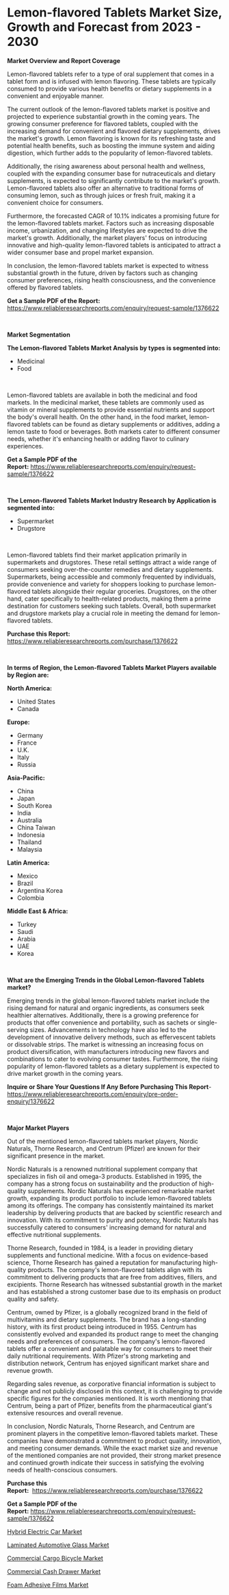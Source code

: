 <p><h1>Lemon-flavored Tablets Market Size, Growth and Forecast from 2023 - 2030</h1></p><p><strong>Market Overview and Report Coverage</strong></p>
<p><p>Lemon-flavored tablets refer to a type of oral supplement that comes in a tablet form and is infused with lemon flavoring. These tablets are typically consumed to provide various health benefits or dietary supplements in a convenient and enjoyable manner.</p><p>The current outlook of the lemon-flavored tablets market is positive and projected to experience substantial growth in the coming years. The growing consumer preference for flavored tablets, coupled with the increasing demand for convenient and flavored dietary supplements, drives the market's growth. Lemon flavoring is known for its refreshing taste and potential health benefits, such as boosting the immune system and aiding digestion, which further adds to the popularity of lemon-flavored tablets.</p><p>Additionally, the rising awareness about personal health and wellness, coupled with the expanding consumer base for nutraceuticals and dietary supplements, is expected to significantly contribute to the market's growth. Lemon-flavored tablets also offer an alternative to traditional forms of consuming lemon, such as through juices or fresh fruit, making it a convenient choice for consumers.</p><p>Furthermore, the forecasted CAGR of 10.1% indicates a promising future for the lemon-flavored tablets market. Factors such as increasing disposable income, urbanization, and changing lifestyles are expected to drive the market's growth. Additionally, the market players' focus on introducing innovative and high-quality lemon-flavored tablets is anticipated to attract a wider consumer base and propel market expansion.</p><p>In conclusion, the lemon-flavored tablets market is expected to witness substantial growth in the future, driven by factors such as changing consumer preferences, rising health consciousness, and the convenience offered by flavored tablets.</p></p>
<p><strong>Get a Sample PDF of the Report:</strong> <a href="https://www.reliableresearchreports.com/enquiry/request-sample/1376622">https://www.reliableresearchreports.com/enquiry/request-sample/1376622</a></p>
<p>&nbsp;</p>
<p><strong>Market Segmentation</strong></p>
<p><strong>The Lemon-flavored Tablets Market Analysis by types is segmented into:</strong></p>
<p><ul><li>Medicinal</li><li>Food</li></ul></p>
<p>&nbsp;</p>
<p><p>Lemon-flavored tablets are available in both the medicinal and food markets. In the medicinal market, these tablets are commonly used as vitamin or mineral supplements to provide essential nutrients and support the body's overall health. On the other hand, in the food market, lemon-flavored tablets can be found as dietary supplements or additives, adding a lemon taste to food or beverages. Both markets cater to different consumer needs, whether it's enhancing health or adding flavor to culinary experiences.</p></p>
<p><strong>Get a Sample PDF of the Report:</strong>&nbsp;<a href="https://www.reliableresearchreports.com/enquiry/request-sample/1376622">https://www.reliableresearchreports.com/enquiry/request-sample/1376622</a></p>
<p>&nbsp;</p>
<p><strong>The Lemon-flavored Tablets Market Industry Research by Application is segmented into:</strong></p>
<p><ul><li>Supermarket</li><li>Drugstore</li></ul></p>
<p>&nbsp;</p>
<p><p>Lemon-flavored tablets find their market application primarily in supermarkets and drugstores. These retail settings attract a wide range of consumers seeking over-the-counter remedies and dietary supplements. Supermarkets, being accessible and commonly frequented by individuals, provide convenience and variety for shoppers looking to purchase lemon-flavored tablets alongside their regular groceries. Drugstores, on the other hand, cater specifically to health-related products, making them a prime destination for customers seeking such tablets. Overall, both supermarket and drugstore markets play a crucial role in meeting the demand for lemon-flavored tablets.</p></p>
<p><strong>Purchase this Report:</strong>&nbsp; <a href="https://www.reliableresearchreports.com/purchase/1376622">https://www.reliableresearchreports.com/purchase/1376622</a></p>
<p>&nbsp;</p>
<p><strong>In terms of Region, the Lemon-flavored Tablets Market Players available by Region are:</strong></p>
<p>
    <p> <strong> North America: </strong>
        <ul>
            <li>United States</li>
            <li>Canada</li>
        </ul>
        </p> 
    <p> <strong> Europe: </strong>
        <ul>
            <li>Germany</li>
            <li>France</li>
            <li>U.K.</li>
            <li>Italy</li>
            <li>Russia</li>
        </ul>
        </p> 
    <p> <strong> Asia-Pacific: </strong>
        <ul>
            <li>China</li>
            <li>Japan</li>
            <li>South Korea</li>
            <li>India</li>
            <li>Australia</li>
            <li>China Taiwan</li>
            <li>Indonesia</li>
            <li>Thailand</li>
            <li>Malaysia</li>
        </ul>
        </p> 
    <p> <strong> Latin America: </strong>
        <ul>
            <li>Mexico</li>
            <li>Brazil</li>
            <li>Argentina Korea</li>
            <li>Colombia</li>
        </ul>
        </p> 
    <p> <strong> Middle East & Africa: </strong>
        <ul>
            <li>Turkey</li>
            <li>Saudi</li>
            <li>Arabia</li>
            <li>UAE</li>
            <li>Korea</li>
        </ul>
    </p>
    </p>
<p>&nbsp;</p>
<p><strong>What are the Emerging Trends in the Global Lemon-flavored Tablets market?</strong></p>
<p><p>Emerging trends in the global lemon-flavored tablets market include the rising demand for natural and organic ingredients, as consumers seek healthier alternatives. Additionally, there is a growing preference for products that offer convenience and portability, such as sachets or single-serving sizes. Advancements in technology have also led to the development of innovative delivery methods, such as effervescent tablets or dissolvable strips. The market is witnessing an increasing focus on product diversification, with manufacturers introducing new flavors and combinations to cater to evolving consumer tastes. Furthermore, the rising popularity of lemon-flavored tablets as a dietary supplement is expected to drive market growth in the coming years.</p></p>
<p><strong>Inquire or Share Your Questions If Any Before Purchasing This Report</strong>- <a href="https://www.reliableresearchreports.com/enquiry/pre-order-enquiry/1376622">https://www.reliableresearchreports.com/enquiry/pre-order-enquiry/1376622</a></p>
<p>&nbsp;</p>
<p><strong>Major Market Players</strong></p>
<p><p>Out of the mentioned lemon-flavored tablets market players, Nordic Naturals, Thorne Research, and Centrum (Pfizer) are known for their significant presence in the market.</p><p>Nordic Naturals is a renowned nutritional supplement company that specializes in fish oil and omega-3 products. Established in 1995, the company has a strong focus on sustainability and the production of high-quality supplements. Nordic Naturals has experienced remarkable market growth, expanding its product portfolio to include lemon-flavored tablets among its offerings. The company has consistently maintained its market leadership by delivering products that are backed by scientific research and innovation. With its commitment to purity and potency, Nordic Naturals has successfully catered to consumers' increasing demand for natural and effective nutritional supplements.</p><p>Thorne Research, founded in 1984, is a leader in providing dietary supplements and functional medicine. With a focus on evidence-based science, Thorne Research has gained a reputation for manufacturing high-quality products. The company's lemon-flavored tablets align with its commitment to delivering products that are free from additives, fillers, and excipients. Thorne Research has witnessed substantial growth in the market and has established a strong customer base due to its emphasis on product quality and safety.</p><p>Centrum, owned by Pfizer, is a globally recognized brand in the field of multivitamins and dietary supplements. The brand has a long-standing history, with its first product being introduced in 1955. Centrum has consistently evolved and expanded its product range to meet the changing needs and preferences of consumers. The company's lemon-flavored tablets offer a convenient and palatable way for consumers to meet their daily nutritional requirements. With Pfizer's strong marketing and distribution network, Centrum has enjoyed significant market share and revenue growth.</p><p>Regarding sales revenue, as corporative financial information is subject to change and not publicly disclosed in this context, it is challenging to provide specific figures for the companies mentioned. It is worth mentioning that Centrum, being a part of Pfizer, benefits from the pharmaceutical giant's extensive resources and overall revenue.</p><p>In conclusion, Nordic Naturals, Thorne Research, and Centrum are prominent players in the competitive lemon-flavored tablets market. These companies have demonstrated a commitment to product quality, innovation, and meeting consumer demands. While the exact market size and revenue of the mentioned companies are not provided, their strong market presence and continued growth indicate their success in satisfying the evolving needs of health-conscious consumers.</p></p>
<p><strong>Purchase this Report:</strong>&nbsp;&nbsp;<a href="https://www.reliableresearchreports.com/purchase/1376622">https://www.reliableresearchreports.com/purchase/1376622</a></p>
<p></p>
<p><strong>Get a Sample PDF of the Report:</strong>&nbsp;<a href="https://www.reliableresearchreports.com/enquiry/request-sample/1376622">https://www.reliableresearchreports.com/enquiry/request-sample/1376622</a></p>
<p><p><a href="https://medium.com/@soledadhane827/hybrid-electric-car-market-report-reveals-the-latest-trends-and-growth-opportunities-of-this-market-b2b015de9b1e">Hybrid Electric Car Market</a></p><p><a href="https://medium.com/@elzaziemann1943/laminated-automotive-glass-market-exploring-market-share-market-trends-and-future-growth-134f7c0ff174">Laminated Automotive Glass Market</a></p><p><a href="https://github.com/prosalinda88/Market-Research-Report-List-1/blob/main/commercial-cargo-bicycle-market.md">Commercial Cargo Bicycle Market</a></p><p><a href="https://github.com/jonneygiverf/Market-Research-Report-List-1/blob/main/commercial-cash-drawer-market.md">Commercial Cash Drawer Market</a></p><p><a href="https://www.linkedin.com/pulse/foam-adhesive-films-market-size-2023-2030-global-industrial-bcroe/">Foam Adhesive Films Market</a></p></p>